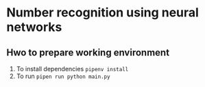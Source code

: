 # Number recognition using neural networks

## Hwo to prepare working environment

1. To install dependencies `pipenv install`
2. To run `pipen run python main.py`